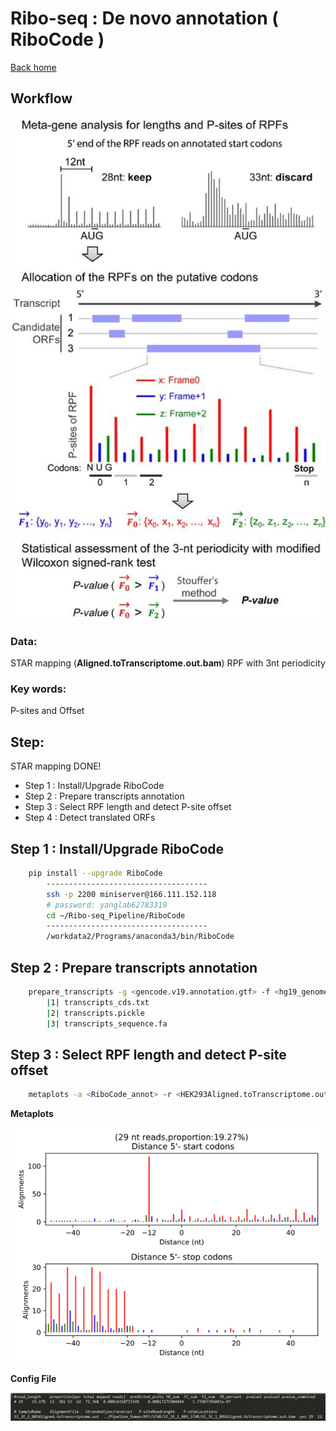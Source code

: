 # Ribo-seq : De novo annotation ( RiboCode )
[Back home](../README.md)

## Workflow
![de novo](../image/a3.denovo.png)

### Data:
STAR mapping (**Aligned.toTranscriptome.out.bam**)
RPF with 3nt periodicity

### Key words:
P-sites and Offset

## Step:
STAR mapping DONE!

* Step 1 :  Install/Upgrade RiboCode
* Step 2 :  Prepare transcripts annotation
* Step 3 :  Select RPF length and detect P-site offset
* Step 4 :  Detect translated ORFs


## Step 1 :  Install/Upgrade RiboCode
```sh
	pip install --upgrade RiboCode
		------------------------------------
		ssh -p 2200 miniserver@166.111.152.118
		# password: yanglab62783319
		cd ~/Ribo-seq_Pipeline/RiboCode
		------------------------------------
		/workdata2/Programs/anaconda3/bin/RiboCode
```
## Step 2 :  Prepare transcripts annotation
```sh
	prepare_transcripts -g <gencode.v19.annotation.gtf> -f <hg19_genome.fa> -o <RiboCode_annot>
		|1| transcripts_cds.txt
		|2| transcripts.pickle
		|3| transcripts_sequence.fa
```

##  Step 3 :  Select RPF length and detect P-site offset
```sh
	metaplots -a <RiboCode_annot> -r <HEK293Aligned.toTranscriptome.out.bam>
```

**Metaplots**

![Metaplot](../image/a4.metaplot.png)

**Config File**

![Config](../image/a5.config.png)





